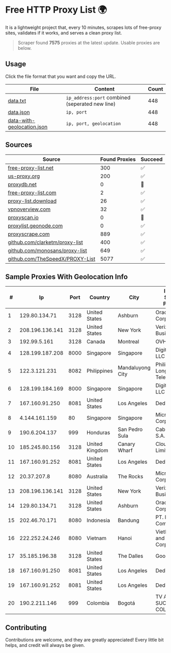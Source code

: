 
# Free HTTP Proxy List 🌍

It is a lightweight project that, every 10 minutes, scrapes lots of free-proxy sites, validates if it works, and serves a clean proxy list.


> Scraper found **7575** proxies at the latest update. Usable proxies are below.

## Usage

Click the file format that you want and copy the URL.


|File|Content|Count|
|----|-------|-----|
|[data.txt](https://raw.githubusercontent.com/themiralay/Proxy-List-World/master/data.txt)|`ip_address:port` combined (seperated new line)|448|
|[data.json](https://raw.githubusercontent.com/themiralay/Proxy-List-World/master/data.json)|`ip, port`|448|
|[data-with-geolocation.json](https://raw.githubusercontent.com/themiralay/Proxy-List-World/master/data-with-geolocation.json)|`ip, port, geolocation`|448|

## Sources

|Source|Found Proxies|Succeed|
|------|-------------|-------|
|[free-proxy-list.net](https://free-proxy-list.net)|300|✅|
|[us-proxy.org](https://www.us-proxy.org)|200|✅|
|[proxydb.net](http://proxydb.net)|0|🚫|
|[free-proxy-list.com](https://free-proxy-list.com/?page=&port=&type%5B%5D=http&type%5B%5D=https&up_time=0&search=Search)|2|✅|
|[proxy-list.download](https://www.proxy-list.download/HTTP)|26|✅|
|[vpnoverview.com](https://vpnoverview.com/privacy/anonymous-browsing/free-proxy-servers)|32|✅|
|[proxyscan.io](https://www.proxyscan.io)|0|🚫|
|[proxylist.geonode.com](https://proxylist.geonode.com/api/proxy-list?limit=300&page=1&sort_by=lastChecked&sort_type=desc&protocols=http,https)|0|✅|
|[proxyscrape.com](https://api.proxyscrape.com/v2/?request=displayproxies&protocol=http&timeout=10000&country=all&ssl=all&anonymity=all)|889|✅|
|[github.com/clarketm/proxy-list](https://raw.githubusercontent.com/clarketm/proxy-list/master/proxy-list-raw.txt)|400|✅|
|[github.com/monosans/proxy-list](https://raw.githubusercontent.com/monosans/proxy-list/main/proxies/http.txt)|649|✅|
|[github.com/TheSpeedX/PROXY-List](https://raw.githubusercontent.com/TheSpeedX/PROXY-List/master/http.txt)|5077|✅|


## Sample Proxies With Geolocation Info

|#|Ip|Port|Country|City|Internet Service Provider|
|-|--|----|-------|----|-------------------------|
|1|129.80.134.71|3128|United States|Ashburn|Oracle Corporation|
|2|208.196.136.141|3128|United States|New York|Verizon Business|
|3|192.99.5.161|3128|Canada|Montreal|OVH SAS|
|4|128.199.187.208|8000|Singapore|Singapore|DigitalOcean, LLC|
|5|122.3.121.231|8082|Philippines|Mandaluyong City|Philippine Long Distance Telephone Co.|
|6|128.199.184.169|8000|Singapore|Singapore|DigitalOcean, LLC|
|7|167.160.91.250|8081|United States|Los Angeles|Dedicated.com|
|8|4.144.161.159|80|Singapore|Singapore|Microsoft Corporation|
|9|190.6.204.137|999|Honduras|San Pedro Sula|Cablecolor S.A.|
|10|185.245.80.156|3128|United Kingdom|Canary Wharf|Clouvider Limited|
|11|167.160.91.252|8081|United States|Los Angeles|Dedicated.com|
|12|20.37.207.8|8080|Australia|The Rocks|Microsoft Corporation|
|13|208.196.136.141|3128|United States|New York|Verizon Business|
|14|129.80.134.71|3128|United States|Ashburn|Oracle Corporation|
|15|202.46.70.171|8080|Indonesia|Bandung|PT. Indonesia Comnet Plus|
|16|222.252.24.246|8080|Vietnam|Hanoi|VietNam Post and Telecom Corporation|
|17|35.185.196.38|3128|United States|The Dalles|Google LLC|
|18|167.160.91.250|8081|United States|Los Angeles|Dedicated.com|
|19|167.160.91.252|8081|United States|Los Angeles|Dedicated.com|
|20|190.2.211.146|999|Colombia|Bogotá|TV AZTECA SUCURSAL COLOMBIA|



## Contributing

Contributions are welcome, and they are greatly appreciated! Every
little bit helps, and credit will always be given.

